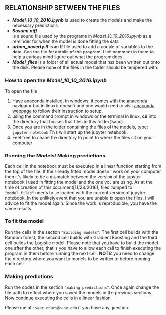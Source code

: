 ## **RELATIONSHIP BETWEEN THE FILES**
 * ***Model_10_10_2016.ipynb*** 
 is used to create the models and make the necessary predictions.
* ***Sosumi.aiff***  
is a sound file used by the programs in   *Model_10_10_2016.ipynb* as a reminder for when the model is done fitting the data
*  ***urban_poverty.R*** 
  is an R file used to add a couple of variables to the data. See the file for details of the program. I left comment in them to help a curious mind figure out what the program does.
*  ***Model_files*** 
  is a folder of all actual model that has been written out onto the disk. Please none of the files in the folder should be tempered with.

### How to open the *Model_10_10_2016.ipynb*
To open the file
1. Have anaconda installed. In windows, it comes with the anaconda navigator but in linux it doesn't and one would need to visit [anaconda webpage](https://docs.continuum.io/anaconda/) to follow their instruction to setup.
2. using the command prompt in windows or the terminal in linux, **cd** into the directory that houses that  files in this folder(Isaac).
3. Once you are in the folder containing the files of the models, type:
  `jupyter notebook`
This will start up the jupyter notebook.
4. Feel free to chane the directory to point to where the files sit on your computer

### Running the Models/ Making predictions
Each cell in the notebook must be executed in a linear function starting from the top of the file. If the already fitted model doesn't work on your computer then it's likely to be a mismatch between the version of the jupyter notebook I used in fitting the model and the one you are using. As at the time of creation of this document[11/28/2016], files dumped to `"model_files"` needs to be loaded with the current version of jupyter notebook. In the unlikely event that you are unable to open the files, I will advice to fit the model again. Since the work is reproducible, you have the same results.
### To fit the model
Run the cells in the section `"Building models"`. The first cell builds with the Random forest, the second cell builds with Gradient Boosting  and the third cell builds the Logistic model. Please note that you have to build the model one after the other, that is you have to allow each cell to finish executing the program in them before running the next cell. 
**NOTE:**  you need to change the directory where you want to models to be written to before running each cell.

### Making predictions
Run the codes in the section  `"making predictions"`. Once again change the file path to reflect where you saved the models in the previous sections. Now continue executing the cells in a linear fashion.

Please me at `isaac.oduro@case.edu` if you have any question.


